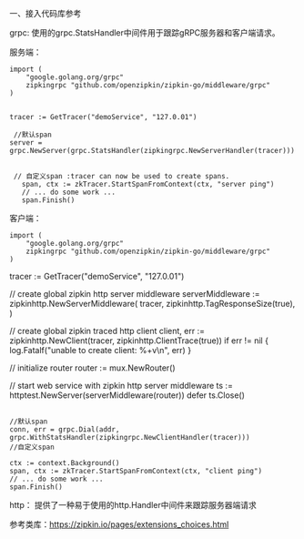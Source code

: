 
一、接入代码库参考


grpc:
使用的grpc.StatsHandler中间件用于跟踪gRPC服务器和客户端请求。

服务端：
~~~
import (
    "google.golang.org/grpc"
    zipkingrpc "github.com/openzipkin/zipkin-go/middleware/grpc"
)
 
 
tracer := GetTracer("demoService", "127.0.01")
 
 //默认span
server = grpc.NewServer(grpc.StatsHandler(zipkingrpc.NewServerHandler(tracer)))
 
 
 // 自定义span :tracer can now be used to create spans.
   span, ctx := zkTracer.StartSpanFromContext(ctx, "server ping")
   // ... do some work ...
   span.Finish()
~~~

客户端：
~~~
import (
    "google.golang.org/grpc"
    zipkingrpc "github.com/openzipkin/zipkin-go/middleware/grpc"
)
 ~~~
 tracer := GetTracer("demoService", "127.0.01")
 
// create global zipkin http server middleware
serverMiddleware := zipkinhttp.NewServerMiddleware(
tracer, zipkinhttp.TagResponseSize(true),
)
 
// create global zipkin traced http client
client, err := zipkinhttp.NewClient(tracer, zipkinhttp.ClientTrace(true))
if err != nil {
log.Fatalf("unable to create client: %+v\n", err)
}
 
// initialize router
router := mux.NewRouter()
 
// start web service with zipkin http server middleware
ts := httptest.NewServer(serverMiddleware(router))
defer ts.Close()
 ~~~
 
//默认span
conn, err = grpc.Dial(addr, grpc.WithStatsHandler(zipkingrpc.NewClientHandler(tracer)))
//自定义span
 
ctx := context.Background()
span, ctx := zkTracer.StartSpanFromContext(ctx, "client ping")
// ... do some work ...
span.Finish()
~~~

http：
提供了一种易于使用的http.Handler中间件来跟踪服务器端请求



参考类库：https://zipkin.io/pages/extensions_choices.html

